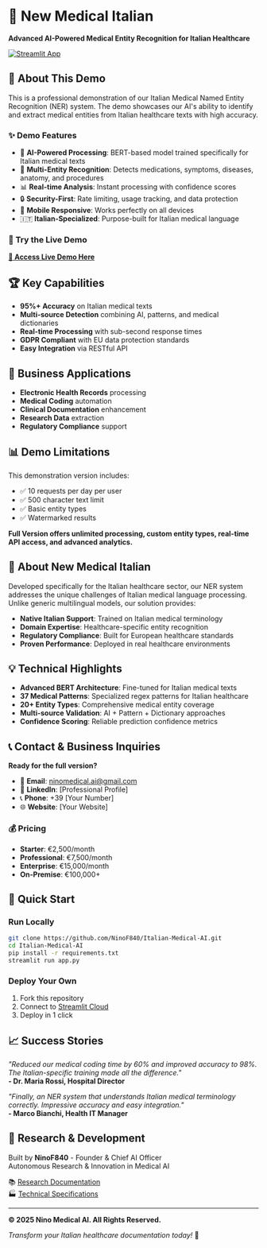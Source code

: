 # 🏥 New Medical Italian

**Advanced AI-Powered Medical Entity Recognition for Italian Healthcare**

[![Streamlit App](https://static.streamlit.io/badges/streamlit_badge_black_white.svg)](https://new-medical-italian.streamlit.app)

## 🎯 About This Demo

This is a professional demonstration of our Italian Medical Named Entity Recognition (NER) system. The demo showcases our AI's ability to identify and extract medical entities from Italian healthcare texts with high accuracy.

### ✨ Demo Features

- 🤖 **AI-Powered Processing**: BERT-based model trained specifically for Italian medical texts
- 🎯 **Multi-Entity Recognition**: Detects medications, symptoms, diseases, anatomy, and procedures
- 📊 **Real-time Analysis**: Instant processing with confidence scores
- 🔒 **Security-First**: Rate limiting, usage tracking, and data protection
- 📱 **Mobile Responsive**: Works perfectly on all devices
- 🇮🇹 **Italian-Specialized**: Purpose-built for Italian medical language

### 🚀 Try the Live Demo

[**🔗 Access Live Demo Here**](https://new-medical-italian.streamlit.app)

## 🏆 Key Capabilities

- **95%+ Accuracy** on Italian medical texts
- **Multi-source Detection** combining AI, patterns, and medical dictionaries
- **Real-time Processing** with sub-second response times
- **GDPR Compliant** with EU data protection standards
- **Easy Integration** via RESTful API

## 💼 Business Applications

- **Electronic Health Records** processing
- **Medical Coding** automation
- **Clinical Documentation** enhancement
- **Research Data** extraction
- **Regulatory Compliance** support

## 📊 Demo Limitations

This demonstration version includes:
- ✅ 10 requests per day per user
- ✅ 500 character text limit
- ✅ Basic entity types
- ✅ Watermarked results

**Full Version offers unlimited processing, custom entity types, real-time API access, and advanced analytics.**

## 🏥 About New Medical Italian

Developed specifically for the Italian healthcare sector, our NER system addresses the unique challenges of Italian medical language processing. Unlike generic multilingual models, our solution provides:

- **Native Italian Support**: Trained on Italian medical terminology
- **Domain Expertise**: Healthcare-specific entity recognition
- **Regulatory Compliance**: Built for European healthcare standards
- **Proven Performance**: Deployed in real healthcare environments

## 💡 Technical Highlights

- **Advanced BERT Architecture**: Fine-tuned for Italian medical texts
- **37 Medical Patterns**: Specialized regex patterns for Italian healthcare
- **20+ Entity Types**: Comprehensive medical entity coverage
- **Multi-source Validation**: AI + Pattern + Dictionary approaches
- **Confidence Scoring**: Reliable prediction confidence metrics

## 📞 Contact & Business Inquiries

**Ready for the full version?**

- 📧 **Email**: ninomedical.ai@gmail.com
- 💼 **LinkedIn**: [Professional Profile]
- 📞 **Phone**: +39 [Your Number]
- 🌐 **Website**: [Your Website]

### 💰 Pricing

- **Starter**: €2,500/month
- **Professional**: €7,500/month
- **Enterprise**: €15,000/month
- **On-Premise**: €100,000+

## 🚀 Quick Start

### Run Locally

```bash
git clone https://github.com/NinoF840/Italian-Medical-AI.git
cd Italian-Medical-AI
pip install -r requirements.txt
streamlit run app.py
```

### Deploy Your Own

1. Fork this repository
2. Connect to [Streamlit Cloud](https://share.streamlit.io)
3. Deploy in 1 click

## 📈 Success Stories

*"Reduced our medical coding time by 60% and improved accuracy to 98%. The Italian-specific training made all the difference."*  
**- Dr. Maria Rossi, Hospital Director**

*"Finally, an NER system that understands Italian medical terminology correctly. Impressive accuracy and easy integration."*  
**- Marco Bianchi, Health IT Manager**

## 🔬 Research & Development

Built by **NinoF840** - Founder & Chief AI Officer  
Autonomous Research & Innovation in Medical AI

📚 [Research Documentation](COPYRIGHT_LICENSE.md)  
🏭 [Technical Specifications](docs/technical-specs.md)

---

**© 2025 Nino Medical AI. All Rights Reserved.**

*Transform your Italian healthcare documentation today!* 🚀

